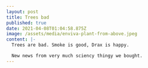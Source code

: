 ```yaml
---
layout: post
title: Trees bad
published: true
date: 2021-04-08T01:04:58.875Z
image: /assets/media/enviva-plant-from-above.jpeg
content: |-
  Trees are bad. Smoke is good, Drax is happy.

  New news from very much sciency thingy we bought.
---
```

